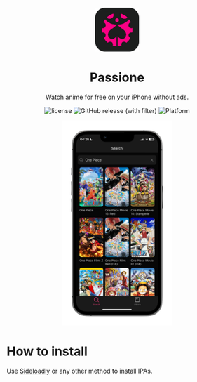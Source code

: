 <p align="center">
    <img width="100px" src="https://github.com/aleganza/Passione/blob/main/assets/images/icon-radius.png?raw=true"/>
    <h1 align="center">Passione</h1>
</p>

<p align="center">Watch anime for free on your iPhone without ads.</p>

<p align="center">
    <img alt="license" src="https://img.shields.io/github/license/aleganza/Passione"> 
    <img alt="GitHub release (with filter)" src="https://img.shields.io/github/v/release/aleganza/Passione">
    <img alt="Platform" src="https://img.shields.io/badge/platform-ios-red">
</p>

<p align="center">
    <img style="width:250px" src="https://github.com/aleganza/Passione/blob/main/assets/images/mockup.png?raw=true">
</p>

# How to install

Use <a href="https://sideloadly.io/">Sideloadly</a> or any other method to install IPAs.
